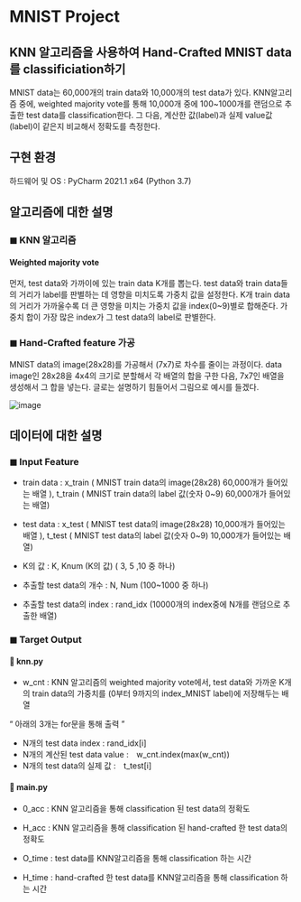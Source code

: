 # MNIST Project

## KNN 알고리즘을 사용하여 Hand-Crafted MNIST data를 classificiation하기

 MNIST data는 60,000개의 train data와 10,000개의 test data가 있다. KNN알고리즘 중에, weighted majority vote를 통해 10,000개 중에 100~1000개를 랜덤으로 추출한 test data를 classification한다. 그 다음, 계산한 값(label)과 실제 value값(label)이 같은지 비교해서 정확도를 측정한다.
 
## 구현 환경
하드웨어 및 OS : PyCharm 2021.1 x64 	(Python 3.7)


## 알고리즘에 대한 설명

### ◼ KNN 알고리즘
#### Weighted majority vote
<p>먼저, test data와 가까이에 있는 train data K개를 뽑는다.
test data와 train data들의 거리가 label를 판별하는 데 영향을 미치도록 가중치 값을 
설정한다. K개 train data의 거리가 가까울수록 더 큰 영향을 미치는 가중치 값을 
index(0~9)별로 합해준다. 가중치 합이 가장 많은 index가 그 test data의 label로 
판별한다.</p>
    
### ◼ Hand-Crafted feature 가공
   MNIST data의 image(28x28)를 가공해서 (7x7)로 차수를 줄이는 과정이다.
   data image인 28x28을 4x4의 크기로 분할해서 각 배열의 합을 구한 다음, 7x7인 배열을 
   생성해서 그 합을 넣는다. 글로는 설명하기 힘들어서 그림으로 예시를 들겠다.
    
![image](https://user-images.githubusercontent.com/52345499/163819716-21843474-8103-4d23-9fc0-7c5cff34f13b.png)

## 데이터에 대한 설명

### ◼ Input Feature

- train data : x_train ( MNIST train data의 image(28x28) 60,000개가 들어있는 배열 ), 
	      t_train ( MNIST train data의 label 값(숫자 0~9) 60,000개가 들어있는 배열)

- test data : x_test ( MNIST test data의 image(28x28) 10,000개가 들어있는 배열 ), 
	      t_test ( MNIST test data의 label 값(숫자 0~9) 10,000개가 들어있는 배열)

- K의 값 : K, Knum (K의 값)
  ( 3, 5 ,10 중 하나)

- 추출할 test data의  개수 : N, Num 
  (100~1000 중 하나)

- 추출할 test data의 index : rand_idx (10000개의 index중에 N개를 랜덤으로 추출한 배열)

### ◼ Target Output

#### 📃 knn.py

- w_cnt : KNN 알고리즘의 weighted majority vote에서, test data와 가까운 K개의 
	  train data의 가중치를 (0부터 9까지의 index_MNIST label)에 저장해두는 배열

“ 아래의 3개는 for문을 통해 출력 ” 
- N개의 test data index : rand_idx[i]
- N개의 계산된 test data value :　w_cnt.index(max(w_cnt))
- N개의 test data의 실제 값 :　t_test[i]

#### 📃 main.py

- 0_acc : KNN 알고리즘을 통해 classification 된 test data의 정확도
- H_acc : KNN 알고리즘을 통해 classification 된 hand-crafted 한 test data의 정확도

- O_time : test data를 KNN알고리즘을 통해 classification 하는 시간
- H_time : hand-crafted 한 test data를 KNN알고리즘을 통해 classification 하는 시간
